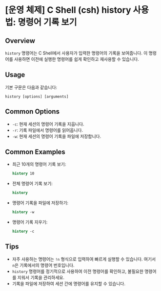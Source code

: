 # [운영 체제] C Shell (csh) history 사용법: 명령어 기록 보기

## Overview
`history` 명령어는 C Shell에서 사용자가 입력한 명령어의 기록을 보여줍니다. 이 명령어를 사용하면 이전에 실행한 명령어를 쉽게 확인하고 재사용할 수 있습니다.

## Usage
기본 구문은 다음과 같습니다:
```
history [options] [arguments]
```

## Common Options
- `-c`: 현재 세션의 명령어 기록을 지웁니다.
- `-r`: 기록 파일에서 명령어를 읽어옵니다.
- `-w`: 현재 세션의 명령어 기록을 파일에 저장합니다.

## Common Examples
- 최근 10개의 명령어 기록 보기:
  ```csh
  history 10
  ```

- 전체 명령어 기록 보기:
  ```csh
  history
  ```

- 명령어 기록을 파일에 저장하기:
  ```csh
  history -w
  ```

- 명령어 기록 지우기:
  ```csh
  history -c
  ```

## Tips
- 자주 사용하는 명령어는 `!n` 형식으로 입력하여 빠르게 실행할 수 있습니다. 여기서 `n`은 기록에서의 명령어 번호입니다.
- `history` 명령어를 정기적으로 사용하여 이전 명령어를 확인하고, 불필요한 명령어를 지워서 기록을 관리하세요.
- 기록을 파일에 저장하여 세션 간에 명령어를 유지할 수 있습니다.